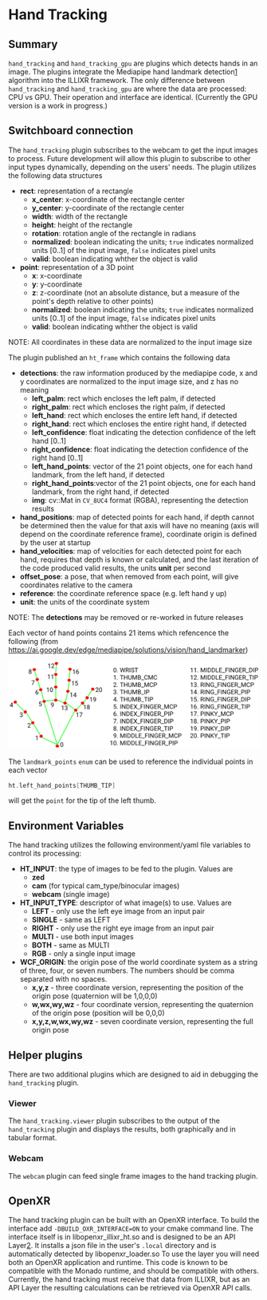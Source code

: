 # Hand Tracking

## Summary

`hand_tracking` and `hand_tracking_gpu` are plugins which detects hands in an image. The plugins integrate the Mediapipe hand landmark detection[1] algorithm into the ILLIXR framework. The only difference between `hand_tracking` and `hand_tracking_gpu` are where the data are processed: CPU vs GPU. Their operation and interface are identical. (Currently the GPU version is a work in progress.)

## Switchboard connection

The `hand_tracking` plugin subscribes to the webcam to get the input images to process. Future development will allow this plugin to subscribe to other input types dynamically, depending on the users' needs. The plugin utilizes the following data structures

  - **rect**: representation of a rectangle
    - **x_center**: x-coordinate of the rectangle center
    - **y_center**: y-coordinate of the rectangle center
    - **width**: width of the rectangle
    - **height**: height of the rectangle
    - **rotation**: rotation angle of the rectangle in radians
    - **normalized**: boolean indicating the units; `true` indicates normalized units [0..1] of the input image, `false` indicates pixel units
    - **valid**: boolean indicating whther the object is valid
  - **point**: representation of a 3D point
    - **x**: x-coordinate
    - **y**: y-coordinate
    - **z**: z-coordinate (not an absolute distance, but a measure of the point's depth relative to other points)
    - **normalized**: boolean indicating the units; `true` indicates normalized units [0..1] of the input image, `false` indicates pixel units
    - **valid**: boolean indicating whther the object is valid

NOTE:
All coordinates in these data are normalized to the input image size
    
The plugin published an `ht_frame` which contains the following data

  - **detections**: the raw information produced by the mediapipe code, x and y coordinates are normalized to the input image size, and z has no meaning
    - **left_palm**: rect which encloses the left palm, if detected
    - **right_palm**: rect which encloses the right palm, if detected
    - **left_hand**: rect which encloses the entire left hand, if detected
    - **right_hand**: rect which encloses the entire right hand, if detected
    - **left_confidence**: float indicating the detection confidence of the left hand [0..1]
    - **right_confidence**: float indicating the detection confidence of the right hand [0..1]
    - **left_hand_points**: vector of the 21 point objects, one for each hand landmark, from the left hand, if detected
    - **right_hand_points**:vector of the 21 point objects, one for each hand landmark, from the right hand, if detected 
    - **img**: cv::Mat in `CV_8UC4` format (RGBA), representing the detection results
  - **hand_positions**: map of detected points for each hand, if depth cannot be determined then the value for that axis will have no meaning (axis will depend on the coordinate reference frame), coordinate origin is defined by the user at startup
  - **hand_velocities**: map of velocities for each detected point for each hand, requires that depth is known or calculated, and the last iteration of the code produced valid results, the units **unit** per second
  - **offset_pose**: a pose, that when removed from each point, will give coordinates relative to the camera
  - **reference**: the coordinate reference space (e.g. left hand y up)
  - **unit**: the units of the coordinate system

NOTE:
The **detections** may be removed or re-worked in future releases 

Each vector of hand points contains 21 items which refencence the following (from https://ai.google.dev/edge/mediapipe/solutions/vision/hand_landmarker)

![hand_landmark_map](../images/hand_landmark_reference.png)

The `landmark_points` `enum` can be used to reference the individual points in each vector

```C++
ht.left_hand_points[THUMB_TIP]
```

will get the `point` for the tip of the left thumb.

## Environment Variables

The hand tracking utilizes the following environment/yaml file variables to control its processing:

- **HT_INPUT**: the type of images to be fed to the plugin. Values are
  - **zed**
  - **cam** (for typical cam_type/binocular images)
  - **webcam** (single image)
- **HT_INPUT_TYPE**: descriptor of what image(s) to use. Values are
  - **LEFT** - only use the left eye image from an input pair
  - **SINGLE** - same as LEFT
  - **RIGHT** - only use the right eye image from an input pair
  - **MULTI** - use both input images
  - **BOTH** - same as MULTI
  - **RGB** - only a single input image
- **WCF_ORIGIN**: the origin pose of the world coordinate system as a string of three, four, or seven numbers. The numbers should be comma separated with no spaces.
  - **x,y,z** - three coordinate version, representing the position of the origin pose (quaternion will be 1,0,0,0)
  - **w,wx,wy,wz** - four coordinate version, representing the quaternion of the origin pose (position will be 0,0,0)
  - **x,y,z,w,wx,wy,wz** - seven coordinate version, representing the full origin pose


## Helper plugins

There are two additional plugins which are designed to aid in debugging the `hand_tracking` plugin.

### Viewer

The `hand_tracking.viewer` plugin subscribes to the output of the `hand_tracking` plugin and displays the results, both graphically and in tabular format.

### Webcam

The `webcam` plugin can feed single frame images to the hand tracking plugin.


## OpenXR

The hand tracking plugin can be built with an OpenXR interface. To build the interface add `-DBUILD_OXR_INTERFACE=ON` to your cmake command line.
The interface itself is in libopenxr_illixr_ht.so and is designed to be an API Layer[2]. It installs a json file in the user's `.local` directory and is 
automatically detected by libopenxr_loader.so To use the layer you will need both an OpenXR application and runtime. This code is known to be 
compatible with the Monado runtime, and should be compatible with others. Currently, the hand tracking must receive that data from ILLIXR,
but as an API Layer the resulting calculations can be retrieved via OpenXR API calls.

[//]: # (- References -)
[1]: https://ai.google.dev/edge/mediapipe/solutions/vision/hand_landmarker
[2]: https://registry.khronos.org/OpenXR/specs/1.0/loader.html#openxr-api-layers
